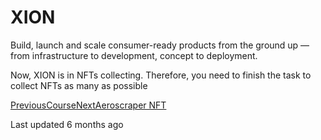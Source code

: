 # XION

Build, launch and scale consumer-ready products from the ground up — from infrastructure to development, concept to deployment.

Now, XION is in NFTs collecting. Therefore, you need to finish the task to collect NFTs as many as possible

[PreviousCourse](../.gitbook/assets/course)[NextAeroscraper NFT](<../.gitbook/assets/aeroscraper nft>)

Last updated 6 months ago
